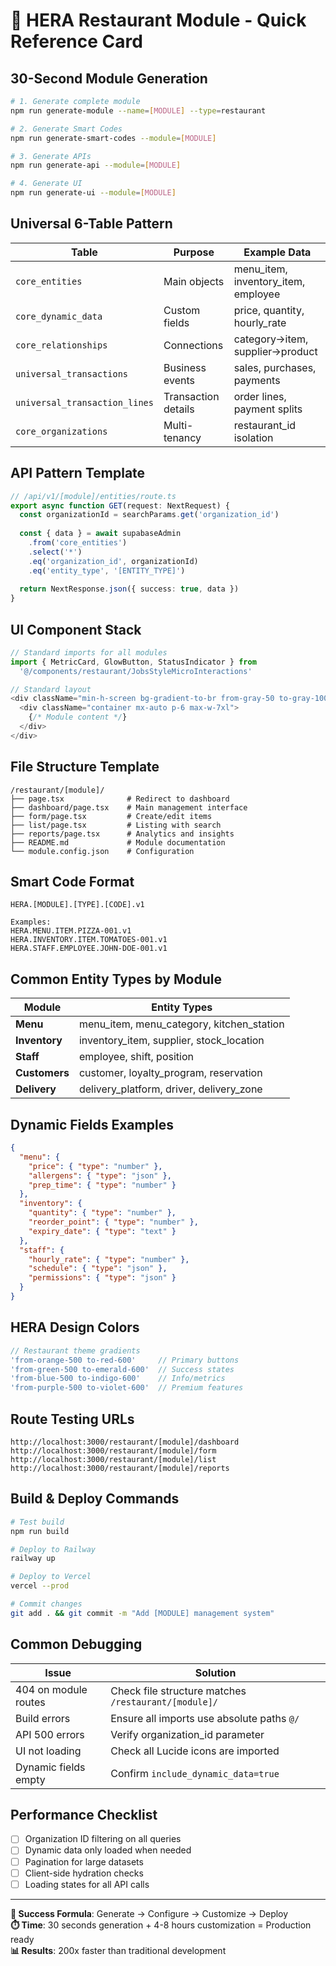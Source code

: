 # 🚀 HERA Restaurant Module - Quick Reference Card

## 30-Second Module Generation

```bash
# 1. Generate complete module
npm run generate-module --name=[MODULE] --type=restaurant

# 2. Generate Smart Codes
npm run generate-smart-codes --module=[MODULE]

# 3. Generate APIs
npm run generate-api --module=[MODULE]

# 4. Generate UI
npm run generate-ui --module=[MODULE]
```

## Universal 6-Table Pattern

| Table | Purpose | Example Data |
|-------|---------|--------------|
| `core_entities` | Main objects | menu_item, inventory_item, employee |
| `core_dynamic_data` | Custom fields | price, quantity, hourly_rate |
| `core_relationships` | Connections | category→item, supplier→product |
| `universal_transactions` | Business events | sales, purchases, payments |
| `universal_transaction_lines` | Transaction details | order lines, payment splits |
| `core_organizations` | Multi-tenancy | restaurant_id isolation |

## API Pattern Template

```typescript
// /api/v1/[module]/entities/route.ts
export async function GET(request: NextRequest) {
  const organizationId = searchParams.get('organization_id')
  
  const { data } = await supabaseAdmin
    .from('core_entities')
    .select('*')
    .eq('organization_id', organizationId)
    .eq('entity_type', '[ENTITY_TYPE]')
    
  return NextResponse.json({ success: true, data })
}
```

## UI Component Stack

```typescript
// Standard imports for all modules
import { MetricCard, GlowButton, StatusIndicator } from 
  '@/components/restaurant/JobsStyleMicroInteractions'

// Standard layout
<div className="min-h-screen bg-gradient-to-br from-gray-50 to-gray-100">
  <div className="container mx-auto p-6 max-w-7xl">
    {/* Module content */}
  </div>
</div>
```

## File Structure Template

```
/restaurant/[module]/
├── page.tsx              # Redirect to dashboard
├── dashboard/page.tsx    # Main management interface  
├── form/page.tsx         # Create/edit items
├── list/page.tsx         # Listing with search
├── reports/page.tsx      # Analytics and insights
├── README.md             # Module documentation
└── module.config.json    # Configuration
```

## Smart Code Format

```
HERA.[MODULE].[TYPE].[CODE].v1

Examples:
HERA.MENU.ITEM.PIZZA-001.v1
HERA.INVENTORY.ITEM.TOMATOES-001.v1  
HERA.STAFF.EMPLOYEE.JOHN-DOE-001.v1
```

## Common Entity Types by Module

| Module | Entity Types |
|--------|-------------|
| **Menu** | menu_item, menu_category, kitchen_station |
| **Inventory** | inventory_item, supplier, stock_location |
| **Staff** | employee, shift, position |
| **Customers** | customer, loyalty_program, reservation |
| **Delivery** | delivery_platform, driver, delivery_zone |

## Dynamic Fields Examples

```json
{
  "menu": {
    "price": { "type": "number" },
    "allergens": { "type": "json" },
    "prep_time": { "type": "number" }
  },
  "inventory": {
    "quantity": { "type": "number" },
    "reorder_point": { "type": "number" },
    "expiry_date": { "type": "text" }
  },
  "staff": {
    "hourly_rate": { "type": "number" },
    "schedule": { "type": "json" },
    "permissions": { "type": "json" }
  }
}
```

## HERA Design Colors

```typescript
// Restaurant theme gradients
'from-orange-500 to-red-600'     // Primary buttons
'from-green-500 to-emerald-600'  // Success states
'from-blue-500 to-indigo-600'    // Info/metrics
'from-purple-500 to-violet-600'  // Premium features
```

## Route Testing URLs

```
http://localhost:3000/restaurant/[module]/dashboard
http://localhost:3000/restaurant/[module]/form
http://localhost:3000/restaurant/[module]/list
http://localhost:3000/restaurant/[module]/reports
```

## Build & Deploy Commands

```bash
# Test build
npm run build

# Deploy to Railway
railway up

# Deploy to Vercel  
vercel --prod

# Commit changes
git add . && git commit -m "Add [MODULE] management system"
```

## Common Debugging

| Issue | Solution |
|-------|----------|
| 404 on module routes | Check file structure matches `/restaurant/[module]/` |
| Build errors | Ensure all imports use absolute paths `@/` |
| API 500 errors | Verify organization_id parameter |
| UI not loading | Check all Lucide icons are imported |
| Dynamic fields empty | Confirm `include_dynamic_data=true` |

## Performance Checklist

- [ ] Organization ID filtering on all queries
- [ ] Dynamic data only loaded when needed
- [ ] Pagination for large datasets
- [ ] Client-side hydration checks
- [ ] Loading states for all API calls

---

**🎯 Success Formula**: Generate → Configure → Customize → Deploy  
**⏱️ Time**: 30 seconds generation + 4-8 hours customization = Production ready  
**📊 Results**: 200x faster than traditional development